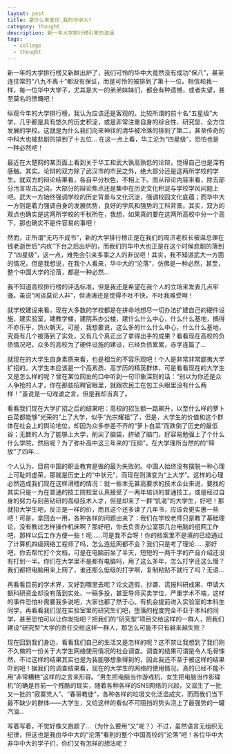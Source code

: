 ```yaml
---
layout: post
title: 拿什么来爱你,我的华中大?
category: thought
description: 新一年大学排行榜引来的波澜
tags:
  - college
  - thought
---
```


新一年的大学排行榜又新鲜出炉了，我们可怜的华中大竟然没有成功“保八”，甚至连往常的“八九不离十”都没有保证，而是可怜的被排到了第十一位。相信和我一样，每一位华中大学子，尤其是大一的弟弟妹妹们，都会有种遗憾，或者失望，甚至莫名的愤慨吧！

纵观今年的大学排行榜，我认为应该还是客观的。比较所谓的前十名“五星级”大学，几乎都是具有悠久的历史积淀，或是非常注重自身的综合性、研究型、全方位发展的学校。这就是为什么我们向来神往的清华被冷落的排到了第二，甚至传奇的中科大也被悲剧的排到了十五位... 在这一点上看，华工沦为“四星级”，恐怕也是一种必然吧！

最近在大楚网的某页面上看到关于华工和武大孰高孰低的论辩，觉得自己也是深有感触。其实。论辩的双方除了武汉市的市民之外，绝大部分还是这两所学校的学生。就双方的辩论结果看，各自平分秋色，不相上下。而从辩论内容来看，除去部分污言攻击之词，大部分的辩论焦点还是集中在历史文化积淀与学校学风问题上吧。武大一方始终强调学校的历史背景与文化沉淀，强调校园文化底蕴；而华中大一方则是着力强调自身的发展优势，良好的学风和强势的工科背景。其实，双方的观点也确实是这两所学校的千秋所在，我想，如果真的要在这两所高校中分一个高下，那也确实不是件容易的事吧！

然而，正所谓“无巧不成书”，新的大学排行榜正是在我们的周济老校长被温总理在钱老逝世后“内疚”下台之后出炉的，而我们的华中大也正是在这个时候悲剧的落到了“四星级”，这一点，难免会引来多事之人的非议吧！其实，我不知道武大一方面的情况，但是我想说，在我个人看来，华中大的“沦落”，仿佛是一种必然，甚至，整个中国大学的沦落，都是一种必然... 

我不知道高校排行榜的评选标准，但是我还是希望在我个人的立场来发表几点牢骚。虽说“闲谈莫论人非”，但涛涛还是觉得不吐不快，不吐我难受啊！

就学校建设来看，现在大多数的学校都是在拼命地想尽一切办法扩建自己的硬件设施，建实验室，建教学楼，建院系办公楼，建什么什么中心，什么什么基地，搞得不亦乐乎，热火朝天。可是，我想要说，这么多的什么什么中心，什么什么基地，究竟有几个被落到了实处，又有几个真正出了拿得出手的成果？看看现在高校的负债情况吧，众多的高校为了硬件设施的建设，已经负债累累，赤字连篇了... 

就现在的大学生自身素质来看，也是相当的不容乐观吧！个人是非常非常鄙夷大学扩招的。大学生本应该是一个高素质、高学历的精英群体，可是看看现在的大学生又是怎么样的呢？曾在某位网友的口中听到一句印象深刻的话：“别以为你还是众人争抢的人才，你在那些招聘官眼里，就跟农民工在包工头眼里没有什么两样！”虽说是一句戏谑之言，但是我却当真了。

看看我们现在大学扩招之后的结果吧：高校的招生额一路飙升，以至什么样的萝卜白菜都能够“光荣的”上了大学，似乎“光宗耀祖”了，但是，大学生的价值和这个群体在社会上的舆论地位，却因为众多参差不齐的“萝卜白菜”而跌倒了历史的最低谷；无数的人为了能够上大学，削尖了脑袋，挤破了脑门，好容易勉强上了个什么什么学院，然后呢？为了弥补高中这三年来的“压抑”，在大学理所当然的的“释放”了四年... 

个人认为，目前中国的职业教育是做的最为失败的。中国人始终没有摆脱一种心理上可耻的虚荣，那就是历史上的“中状元”，而现在则演变为“上大学”。这样的心理必然造成我们现在这样滑稽的情况：就一些本无甚高要求的技术企业来说，要找的其实只是一为在普通的技工院校里认真接受了一两年培训的普通技工，或是经过自身的努力与刻苦钻研的高级技术人才，但是却来了一群“饥渴”的大学生，好吧！那就招大学生吧，反正是一样的价，而且这个还多读了几年书，应该会更实惠一些吧！可是，拿回去一用，各种各样的问题出来了：我们在学校老师只是教了基础理论，没有教过怎样操作机床啊？那好吧，你去负责办公室那几台电脑的组网工作吧，那样以后工作方便一些！呃......可是我不会呀！你的档案里不是填的已经通过了计算机四级网络工程师了吗，怎么连组网都不会？我们只是考了理论......那好吧，你去帮忙打个文档，可是在电脑前坐了半天，短短的一两千字的产品介绍还没有打到一半。你们在大学里不是都有电脑吗，用了这么多年，怎么打字还这么慢？我们都把电脑用来上网了，谁还那么低级的打字啊，复制粘贴不就行了吗？无语... 

再看看目前的学术界，又好到哪里去呢？论文造假，抄袭、谎报科研成果、申请大额科研资金却没有落到实处、一稿多投，甚至导师买卖学位，严重学术不端，这样的事件恐怕补需要我多说吧，大家也都了然于心。有机会提前进入实验室的本科生同学，再看看我们现在实验室里的研究生们吧，堕落的程度完全不亚于本科的同学，甚至恐怕可以让你发指吧？把我们的“研究型”项目交给这样的一群人，把我们建设“研究型”大学的责任交给这样一群人，那怎么可能不只有越来越失败？

现在回到我们身边，看看我们自己的生活又是怎样的呢？这不禁让我想到了我们刚不久做的一份关于大学生网络使用情况的社会调查。调查的结果可谓是令人毛骨悚然，不过这样的结果其实也是为我能够想象得到的，因此我还不至于被这样的结果吓到吧！据我们的调查结果看，现在的大学生的网络的使用情况，真的已经不能不用“非常糟糕”这样的之言来形容。“男生把电脑当作游戏机，女生把电脑当作影碟机”的确是目前一个残酷的现实，随着各种各样的SNS网络的兴起，又滋生了一批又一批的“寂寞党人”、“春哥教徒”，各种各样的垃圾文化泛滥成灾，而而我们当下最不缺少的群体——大学生，又给这样的看似不可阻挡的势头浇上了最强势的一罐汽油... 

写着写着，不觉好像又跑题了...（为什么要用“又”呢？）不过，虽然语言无组织无纪律，但这也是我由华中大的“沦落”看到的整个中国高校的“沦落”吧！各位华中大非华中大的学子们，你们又有怎样的想法呢？

